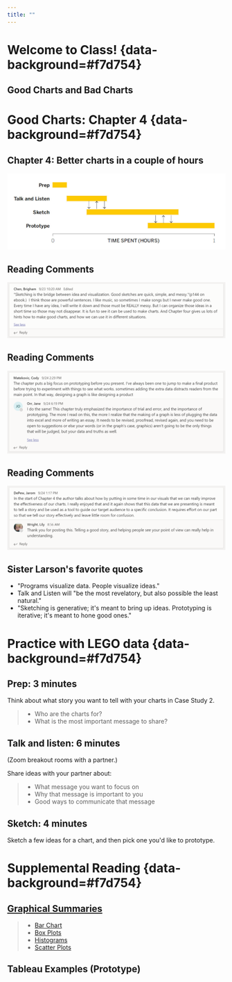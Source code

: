 ```yaml
---
title: ""
---
```


# Welcome to Class! {data-background=#f7d754}

## Good Charts and Bad Charts

# Good Charts: Chapter 4 {data-background=#f7d754}

## Chapter 4: Better charts in a couple of hours

![](images/gc/Ch4_process_iterative.png)

## Reading Comments

![](images/reading/gc4_brigham.PNG)

## Reading Comments

![](images/reading/gc4_cody_jane.PNG)

## Reading Comments

![](images/reading/gc4_jarom.PNG)

## Sister Larson's favorite quotes

- "Programs visualize data. People visualize ideas."
- Talk and Listen will "be the most revelatory, but also possible the least natural."
- "Sketching is generative; it's meant to bring up ideas. Prototyping is iterative; it's meant to hone good ones."

# Practice with LEGO data {data-background=#f7d754}

## Prep: 3 minutes

Think about what story you want to tell with your charts in Case Study 2.

>- Who are the charts for?
>- What is the most important message to share?

## Talk and listen: 6 minutes

(Zoom breakout rooms with a partner.)

Share ideas with your partner about:

> - What message you want to focus on
> - Why that message is important to you
> - Good ways to communicate that message

## Sketch: 4 minutes

Sketch a few ideas for a chart, and then pick one you'd like to prototype.

# Supplemental Reading {data-background=#f7d754}

## [Graphical Summaries](https://byuistats.github.io/BYUI_CSE150_StatBook/describing-data.html#graphical-summaries)

> - [Bar Chart](https://byuistats.github.io/BYUI_CSE150_StatBook/CSE150_StatBook_files/figure-html/barchart-1.png)
> - [Box Plots](https://byuistats.github.io/BYUI_CSE150_StatBook/CSE150_StatBook_files/figure-html/boxplot-1.png)
> - [Histograms](https://byuistats.github.io/BYUI_CSE150_StatBook/CSE150_StatBook_files/figure-html/histogram-1.png)
> - [Scatter Plots](https://byuistats.github.io/BYUI_CSE150_StatBook/CSE150_StatBook_files/figure-html/scatterplot-1.png)

<!--- > - [Scatter Box Plot](https://byuistats.github.io/BYUI_CSE150_StatBook/CSE150_StatBook_files/figure-html/boxplot_w_data-1.png) --->

## Tableau Examples (Prototype)

